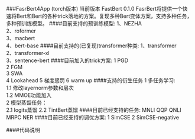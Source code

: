 ###FasrBert4App  (torch版本)
当前版本 FastBert 0.1.0
FasrBert将提供一个快速将Bert和Bert的各种trick落地的方案。复现多种Bert变体方案，支持多种任务，多种预训练模型。
####目前支持的预训练模型:
1、NEZHA  
2、roformer  
3、macbert  
4、bert-base
####目前支持的(已复现)transformer种类:
1、transformer  
2、transformer-xl  
3、sentence-bert
####目前加入的trick方案:
1 PGD  
2 FGM  
3 SWA  
4 Lookahead
5 梯度惩罚
6 warm up
####支持的衍生任务
1 多任务学习:  
       1.1  修改layernorm参数和层次  
       1.2  MMOE功能加入  
2 模型蒸馏任务：  
        2.1  logits蒸馏
        2.2  TintBert蒸馏
####目前已经支持的任务:
MNLI
QQP
QNLI
MRPC
NER
####目前已经支持的调优方案:
1 SimCSE
2 SimCSE-negative 

####代码说明


